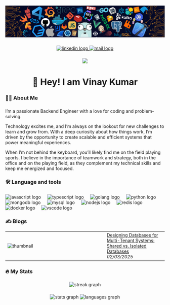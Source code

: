 
[<img src="https://raw.githubusercontent.com/vinaykumarbu/vinaykumarbu/master/intro.png" alt="👋 Hi there! I'm (Vinay)|https://in.linkedin.com/in/vinay-kumar-b-u)" title="👋 Hi there! I'm (Vinay)"/>](https://in.linkedin.com/in/vinay-kumar-b-u)


###

<div align="center">
  <a href="https://in.linkedin.com/in/vinay-kumar-b-u" target="_blank">
    <img src="https://cdn.jsdelivr.net/gh/devicons/devicon@latest/icons/linkedin/linkedin-original.svg?message=LinkedIn&logo=linkedin&label=&color=0077B5&logoColor=white&labelColor=&style=for-the-badge" height="25" alt="linkedin logo"  />      
  </a>
  <a href="mailto:vinaykumar2498@gmail.com" target="_blank">
    <img src="https://img.shields.io/badge/-c14438?style=social&logo=Gmail&link=mailto:vinaykumar2498@gmail.com"  height="25" alt="mail logo"  />      
  </a>
</div>

###

<div align="center">
  <img src="https://visitor-badge.laobi.icu/badge?page_id=vinaykumarbu/vinaykumarbu&right_color=green&left_text=My%20Page%20Visitors" />
</div>

###

<h1 align="center">👋 Hey! I am Vinay Kumar</h1>

###

<h3 align="left">👨‍💻  About Me</h3>

###

<p align="left">I’m a passionate Backend Engineer with a love for coding and problem-solving. 
  
Technology excites me, and I’m always on the lookout for new challenges to learn and grow from. With a deep curiosity about how things work, I’m driven by the opportunity to create scalable and efficient systems that power meaningful experiences.

When I’m not behind the keyboard, you’ll likely find me on the field playing sports. I believe in the importance of teamwork and strategy, both in the office and on the playing field, as they complement my technical skills and keep me energized and focused.</p>

###


<h3 align="left">🛠 Language and tools</h3>

###

<div align="left">
  <img src="https://cdn.jsdelivr.net/gh/devicons/devicon/icons/javascript/javascript-original.svg" height="40" alt="javascript logo"  />
  <img width="12" />
  <img src="https://cdn.jsdelivr.net/gh/devicons/devicon/icons/typescript/typescript-original.svg" height="40" alt="typescript logo"  />
  <img width="12" />
<img src="https://cdn.jsdelivr.net/gh/devicons/devicon@latest/icons/go/go-original-wordmark.svg" height="40" alt="golang logo"  />
 <img width="12" />
<img src="https://cdn.jsdelivr.net/gh/devicons/devicon@latest/icons/python/python-original-wordmark.svg" height="40" alt="python logo"  />    
  <img width="12" />
  <img src="https://cdn.jsdelivr.net/gh/devicons/devicon/icons/mongodb/mongodb-original.svg" height="40" alt="mongodb logo"  />
  <img width="12" />
  <img src="https://cdn.jsdelivr.net/gh/devicons/devicon/icons/mysql/mysql-original.svg" height="40" alt="mysql logo"  />
  <img width="12" />
  <img src="https://cdn.jsdelivr.net/gh/devicons/devicon/icons/nodejs/nodejs-original.svg" height="40" alt="nodejs logo"  />
  <img width="12" />
<img src="https://cdn.jsdelivr.net/gh/devicons/devicon@latest/icons/redis/redis-original-wordmark.svg" height="40" alt="redis logo" />
<img width="12" />
<img src="https://cdn.jsdelivr.net/gh/devicons/devicon@latest/icons/docker/docker-original-wordmark.svg" height="40" alt="docker logo"/>
<img width="12" />
  <img src="https://cdn.jsdelivr.net/gh/devicons/devicon/icons/vscode/vscode-original.svg" height="40" alt="vscode logo"  />

</div>

###
<h3 align="left">✍️ Blogs</h3>

<table>
        <tr>
            <td width="300px"><img src="https://media2.dev.to/dynamic/image/width=1000,height=420,fit=cover,gravity=auto,format=auto/https%3A%2F%2Fdev-to-uploads.s3.amazonaws.com%2Fuploads%2Farticles%2Fvlbv00qn9em8kbljojjx.png" alt="thumbnail"></td>
            <td>
                <a href="https://dev.to/vinaykumarbu/designing-databases-for-multi-tenant-systems-shared-vs-isolated-databases-4h9e">Designing Databases for Multi-Tenant Systems: Shared vs. Isolated Databases</a>
                <div><i>02/03/2025</i></div>
            </td>
        </tr>
</table>

###

<h3 align="left">🔥   My Stats</h3>

###

<div align="center">
  <img src="https://streak-stats.demolab.com?user=vinaykumarbu&locale=en&mode=weekly&theme=dark&hide_border=false&border_radius=5&order=3" height="220" alt="streak graph"  />
</div>

###

<div align="center">
  <img src="https://github-readme-stats.vercel.app/api?username=vinaykumarbu&hide_title=false&hide_rank=false&show_icons=true&include_all_commits=true&count_private=true&disable_animations=false&theme=dracula&locale=en&hide_border=false&order=1" height="150" alt="stats graph"  />
  <img src="https://github-readme-stats.vercel.app/api/top-langs?username=vinaykumarbu&locale=en&hide_title=false&card_width=320&langs_count=5&theme=dracula&hide_border=false&order=2" height="150" alt="languages graph"  />
</div>

###
